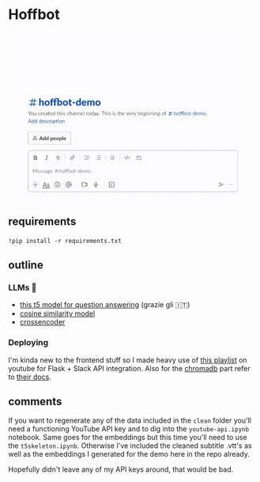 # Hoffbot

<p align="center">
<img src="media/10x.gif" width=450>
</p>

## requirements 
```
!pip install -r requirements.txt 
```

## outline 
### LLMs :hugs:
* [this t5 model for question answering](https://huggingface.co/MaRiOrOsSi/t5-base-finetuned-question-answering) (grazie gli :it:)
* [cosine similarity model](https://huggingface.co/sentence-transformers/multi-qa-MiniLM-L6-cos-v1)
* [crossencoder](https://huggingface.co/cross-encoder/ms-marco-MiniLM-L-6-v2)

### Deploying 
I'm kinda new to the frontend stuff so I made heavy use of [this playlist](https://www.youtube.com/watch?v=KJ5bFv-IRFM&list=PLzMcBGfZo4-kqyzTzJWCV6lyK-ZMYECDc) on youtube for Flask + Slack API integration. Also for the [chromadb](https://www.trychroma.com) part refer to [their docs](https://docs.trychroma.com). 

## comments
If you want to regenerate any of the data included in the `clean` folder you'll need a functioning YouTube API key and to dig into the `youtube-api.ipynb` notebook.  Same goes for the embeddings but this time you'll need to use the `t5skeleton.ipynb`. Otherwise I've included the cleaned subtitle .vtt's as well as the embeddings I generated for the demo here in the repo already.

Hopefully didn't leave any of my API keys around, that would be bad.
